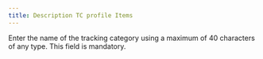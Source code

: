 ```yaml
---
title: Description TC profile Items
---
```



Enter the name of the tracking category using a maximum of 40 characters of any type. This field is mandatory.

